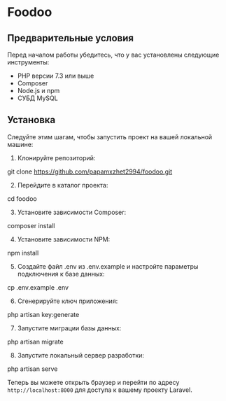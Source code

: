 # Foodoo


## Предварительные условия

Перед началом работы убедитесь, что у вас установлены следующие инструменты:
- PHP версии 7.3 или выше
- Composer
- Node.js и npm
- СУБД MySQL

## Установка

Следуйте этим шагам, чтобы запустить проект на вашей локальной машине:

1. Клонируйте репозиторий:

git clone https://github.com/papamxzhet2994/foodoo.git

2. Перейдите в каталог проекта:

cd foodoo

3. Установите зависимости Composer:

composer install

4. Установите зависимости NPM:

npm install

5. Создайте файл .env из .env.example и настройте параметры подключения к базе данных:

cp .env.example .env

6. Сгенерируйте ключ приложения:

php artisan key:generate

7. Запустите миграции базы данных:

php artisan migrate

8. Запустите локальный сервер разработки:

php artisan serve


Теперь вы можете открыть браузер и перейти по адресу `http://localhost:8000` для доступа к вашему проекту Laravel.
